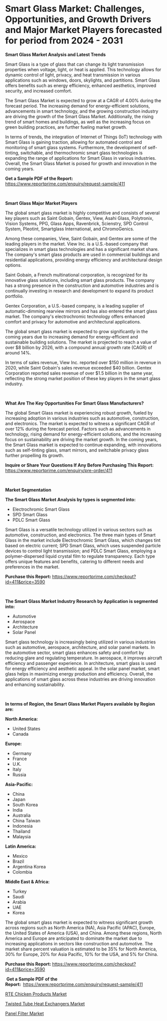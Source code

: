 <p><h1>Smart Glass Market: Challenges, Opportunities, and Growth Drivers and Major Market Players forecasted for period from 2024 - 2031</h1></p><p><strong>Smart Glass Market Analysis and Latest Trends</strong></p>
<p><p>Smart Glass is a type of glass that can change its light transmission properties when voltage, light, or heat is applied. This technology allows for dynamic control of light, privacy, and heat transmission in various applications such as windows, doors, skylights, and partitions. Smart Glass offers benefits such as energy efficiency, enhanced aesthetics, improved security, and increased comfort.</p><p>The Smart Glass Market is expected to grow at a CAGR of 4.00% during the forecast period. The increasing demand for energy-efficient solutions, advancements in smart technology, and the growing construction industry are driving the growth of the Smart Glass Market. Additionally, the rising trend of smart homes and buildings, as well as the increasing focus on green building practices, are further fueling market growth.</p><p>In terms of trends, the integration of Internet of Things (IoT) technology with Smart Glass is gaining traction, allowing for automated control and monitoring of smart glass systems. Furthermore, the development of self-tinting, switchable, and thermochromic smart glass technologies is expanding the range of applications for Smart Glass in various industries. Overall, the Smart Glass Market is poised for growth and innovation in the coming years.</p></p>
<p><strong>Get a Sample PDF of the Report:&nbsp;</strong> <a href="https://www.reportprime.com/enquiry/request-sample/411">https://www.reportprime.com/enquiry/request-sample/411</a></p>
<p>&nbsp;</p>
<p><strong>Smart Glass Major Market Players</strong></p>
<p><p>The global smart glass market is highly competitive and consists of several key players such as Saint Gobain, Gentex, View, Asahi Glass, Polytronix, Vision Systems, PPG, Glass Apps, Ravenbrick, Scienstry, SPD Control System, Pleotint, Smartglass International, and ChromoGenics. </p><p>Among these companies, View, Saint Gobain, and Gentex are some of the leading players in the market. View Inc. is a U.S.-based company that specializes in smart glass technologies and has a significant market share. The company's smart glass products are used in commercial buildings and residential applications, providing energy efficiency and architectural design options.</p><p>Saint Gobain, a French multinational corporation, is recognized for its innovative glass solutions, including smart glass products. The company has a strong presence in the construction and automotive industries and is continually investing in research and development to expand its product portfolio.</p><p>Gentex Corporation, a U.S.-based company, is a leading supplier of automatic-dimming rearview mirrors and has also entered the smart glass market. The company's electrochromic technology offers enhanced comfort and privacy for automotive and architectural applications.</p><p>The global smart glass market is expected to grow significantly in the coming years due to increasing demand for energy-efficient and sustainable building solutions. The market is projected to reach a value of over $8 billion by 2026, with a compound annual growth rate (CAGR) of around 14%.</p><p>In terms of sales revenue, View Inc. reported over $150 million in revenue in 2020, while Saint Gobain's sales revenue exceeded $40 billion. Gentex Corporation reported sales revenue of over $1.5 billion in the same year, reflecting the strong market position of these key players in the smart glass industry.</p></p>
<p>&nbsp;</p>
<p><strong>What Are The Key Opportunities For Smart Glass Manufacturers?</strong></p>
<p><p>The global Smart Glass market is experiencing robust growth, fueled by increasing adoption in various industries such as automotive, construction, and electronics. The market is expected to witness a significant CAGR of over 12% during the forecast period. Factors such as advancements in technology, rising demand for energy-efficient solutions, and the increasing focus on sustainability are driving the market growth. In the coming years, the Smart Glass market is expected to continue expanding, with innovations such as self-tinting glass, smart mirrors, and switchable privacy glass further propelling its growth.</p></p>
<p><strong>Inquire or Share Your Questions If Any Before Purchasing This Report:</strong> <a href="https://www.reportprime.com/enquiry/pre-order/411">https://www.reportprime.com/enquiry/pre-order/411</a></p>
<p>&nbsp;</p>
<p><strong>Market Segmentation</strong></p>
<p><strong>The Smart Glass Market Analysis by types is segmented into:</strong></p>
<p><ul><li>Electrochromic Smart Glass</li><li>SPD Smart Glass</li><li>PDLC Smart Glass</li></ul></p>
<p><p>Smart Glass is a versatile technology utilized in various sectors such as automotive, construction, and electronics. The three main types of Smart Glass in the market include Electrochromic Smart Glass, which changes tint based on electric current; SPD Smart Glass, which uses suspended particle devices to control light transmission; and PDLC Smart Glass, employing a polymer-dispersed liquid crystal film to regulate transparency. Each type offers unique features and benefits, catering to different needs and preferences in the market.</p></p>
<p><strong>Purchase this Report:&nbsp;</strong><a href="https://www.reportprime.com/checkout?id=411&price=3590">https://www.reportprime.com/checkout?id=411&price=3590</a></p>
<p>&nbsp;</p>
<p><strong>The Smart Glass Market Industry Research by Application is segmented into:</strong></p>
<p><ul><li>Automotive</li><li>Aerospace</li><li>Architecture</li><li>Solar Panel</li></ul></p>
<p><p>Smart glass technology is increasingly being utilized in various industries such as automotive, aerospace, architecture, and solar panel markets. In the automotive sector, smart glass enhances safety and comfort by reducing glare and regulating temperature. In aerospace, it improves aircraft efficiency and passenger experience. In architecture, smart glass is used for energy efficiency and aesthetic appeal. In the solar panel market, smart glass helps in maximizing energy production and efficiency. Overall, the applications of smart glass across these industries are driving innovation and enhancing sustainability.</p></p>
<p>&nbsp;</p>
<p><strong>In terms of Region, the Smart Glass Market Players available by Region are:</strong></p>
<p>
    <p> <strong> North America: </strong>
        <ul>
            <li>United States</li>
            <li>Canada</li>
        </ul>
        </p> 
    <p> <strong> Europe: </strong>
        <ul>
            <li>Germany</li>
            <li>France</li>
            <li>U.K.</li>
            <li>Italy</li>
            <li>Russia</li>
        </ul>
        </p> 
    <p> <strong> Asia-Pacific: </strong>
        <ul>
            <li>China</li>
            <li>Japan</li>
            <li>South Korea</li>
            <li>India</li>
            <li>Australia</li>
            <li>China Taiwan</li>
            <li>Indonesia</li>
            <li>Thailand</li>
            <li>Malaysia</li>
        </ul>
        </p> 
    <p> <strong> Latin America: </strong>
        <ul>
            <li>Mexico</li>
            <li>Brazil</li>
            <li>Argentina Korea</li>
            <li>Colombia</li>
        </ul>
        </p> 
    <p> <strong> Middle East & Africa: </strong>
        <ul>
            <li>Turkey</li>
            <li>Saudi</li>
            <li>Arabia</li>
            <li>UAE</li>
            <li>Korea</li>
        </ul>
    </p>
    </p>
<p><p>The global smart glass market is expected to witness significant growth across regions such as North America (NA), Asia Pacific (APAC), Europe, the United States of America (USA), and China. Among these regions, North America and Europe are anticipated to dominate the market due to increasing applications in sectors like construction and automotive. The market share percent valuation is estimated to be 35% for North America, 30% for Europe, 20% for Asia Pacific, 10% for the USA, and 5% for China.</p></p>
<p><strong>Purchase this Report: </strong><a href="https://www.reportprime.com/checkout?id=411&price=3590">https://www.reportprime.com/checkout?id=411&price=3590</a></p>
<p>&nbsp;<strong>Get a Sample PDF of the Report:&nbsp;&nbsp;</strong><a href="https://www.reportprime.com/enquiry/request-sample/411">https://www.reportprime.com/enquiry/request-sample/411</a></p>
<p><strong></strong></p>
<p><p><a href="https://view.publitas.com/reportprime-1/rte-chicken-products-market-dynamics-2024-2031-also-about-its-market-trends-projections-and-opportunities/">RTE Chicken Products Market</a></p><p><a href="https://florentine-yuzu-f42.notion.site/Twisted-Tube-Heat-Exchangers-Market-Insights-Market-Players-and-Forecast-Till-2031-540373a4971842418a982467ae62bc78">Twisted Tube Heat Exchangers Market</a></p><p><a href="https://changeable-paste-463.notion.site/Panel-Filter-Market-Size-Share-Trends-Analysis-Report-By-Application-Regional-Outlook-Competiti-787b3a3739104069af4843fa1d9f3183">Panel Filter Market</a></p></p>